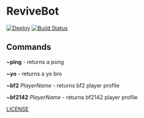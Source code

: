 # ReviveBot

[![Deploy](https://www.herokucdn.com/deploy/button.svg)](https://heroku.com/deploy?template=https://github.com/ReviveNetwork/ReviveBot/tree/master)
[![Build Status](https://travis-ci.org/ReviveNetwork/ReviveBot.svg?branch=master)](https://travis-ci.org/ReviveNetwork/ReviveBot)

## Commands 
 **~ping** - returns a pong 
 
 **~yo** - returns a yo bro 
 
 **~bf2** *PlayerName* - returns bf2 player profile
 
 **~bf2142** *PlayerName* - returns bf2142 player profile
 
[LICENSE](../blob/master/LICENSE)
